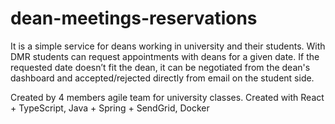 # dean-meetings-reservations
It is a simple service for deans working in university and their students. With DMR students can request appointments with deans for a given date. If the requested date doesn’t fit the dean, it can be negotiated from the dean's dashboard and accepted/rejected directly from email on the student side.

Created by 4 members agile team for university classes. 
Created with React + TypeScript, Java + Spring + SendGrid, Docker
